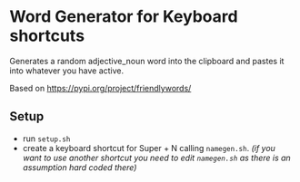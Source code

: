 # Word Generator for Keyboard shortcuts

Generates a random adjective_noun word into the clipboard and pastes it into whatever you have active.

Based on https://pypi.org/project/friendlywords/ 

## Setup
* run `setup.sh`
* create a keyboard shortcut for Super + N calling `namegen.sh`.
    _(if you want to use another shortcut you need to edit `namegen.sh` as there is an assumption hard coded there)_
